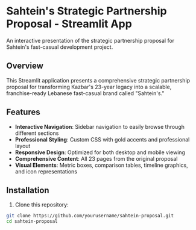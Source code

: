 # Sahtein's Strategic Partnership Proposal - Streamlit App

An interactive presentation of the strategic partnership proposal for Sahtein's fast-casual development project.

## Overview

This Streamlit application presents a comprehensive strategic partnership proposal for transforming Kazbar's 23-year legacy into a scalable, franchise-ready Lebanese fast-casual brand called "Sahtein's."

## Features

- **Interactive Navigation**: Sidebar navigation to easily browse through different sections
- **Professional Styling**: Custom CSS with gold accents and professional layout
- **Responsive Design**: Optimized for both desktop and mobile viewing
- **Comprehensive Content**: All 23 pages from the original proposal
- **Visual Elements**: Metric boxes, comparison tables, timeline graphics, and icon representations

## Installation

1. Clone this repository:
```bash
git clone https://github.com/yourusername/sahtein-proposal.git
cd sahtein-proposal
